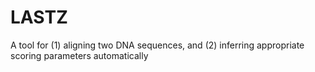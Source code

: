 # LASTZ

A tool for (1) aligning two DNA sequences, and (2) inferring appropriate scoring parameters automatically
